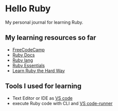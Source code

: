 # Hello Ruby 
My personal journal for learning Ruby.

## My learning resources so far
- [FreeCodeCamp](https://www.youtube.com/watch?v=t_ispmWmdjY&t=4401s)
- [Ruby Docs](https://ruby-doc.org/)
- [Ruby lang](https://www.ruby-lang.org/en/documentation/)
- [Ruby Essentials](https://www.techotopia.com/index.php/Ruby_Essentials)
- [Learn Ruby the Hard Way](https://learnrubythehardway.org/book/)

## Tools I used for learning
- Text Editor or IDE as [VS code](https://code.visualstudio.com/)
- execute Ruby code with CLI and [VS code-runner](https://marketplace.visualstudio.com/items?itemName=formulahendry.code-runner)